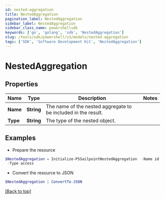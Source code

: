 ```yaml
---
id: nested-aggregation
title: NestedAggregation
pagination_label: NestedAggregation
sidebar_label: NestedAggregation
sidebar_class_name: powershellsdk
keywords: ['go', 'golang', 'sdk', 'NestedAggregation'] 
slug: /tools/sdk/powershell/v3/models/nested-aggregation
tags: ['SDK', 'Software Development Kit', 'NestedAggregation']
---
```



# NestedAggregation

## Properties

Name | Type | Description | Notes
------------ | ------------- | ------------- | -------------
**Name** |  **String** | The name of the nested aggregate to be included in the result. | 
**Type** |  **String** | The type of the nested object. | 

## Examples

- Prepare the resource
```powershell
$NestedAggregation = Initialize-PSSailpointNestedAggregation  -Name id `
 -Type access
```

- Convert the resource to JSON
```powershell
$NestedAggregation | ConvertTo-JSON
```


[[Back to top]](#) 

